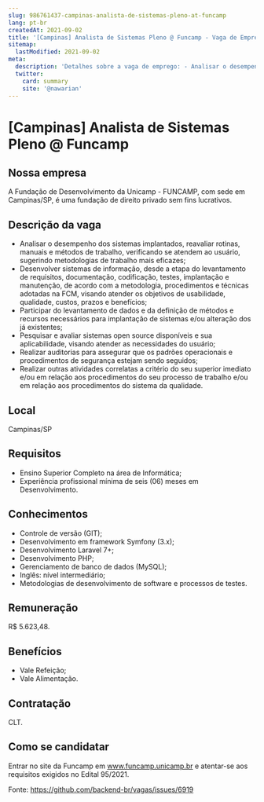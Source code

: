 ```yaml
---
slug: 986761437-campinas-analista-de-sistemas-pleno-at-funcamp
lang: pt-br
createdAt: 2021-09-02
title: '[Campinas] Analista de Sistemas Pleno @ Funcamp - Vaga de Emprego'
sitemap:
  lastModified: 2021-09-02
meta:
  description: 'Detalhes sobre a vaga de emprego: - Analisar o desempenho dos sistemas implantados, reavaliar rotinas, manuais e métodos de trabalho, verificando se atendem ao usuário, sugerindo metodologias de trabalho mais eficazes; - Desenvolver sistemas de informação, desde a etapa do levantamento de requisitos, documentação, codificação, testes, implantação e manutenção, de acordo com a metodologia, procedimentos e técnicas adotadas na FCM, visando atender os objetivos de usabilidade, qualidade, custos, prazos e benefícios; - Participar do levantamento de dados e da definição de métodos e recursos necessários para implantação de sistemas e/ou alteração dos já existentes; - Pesquisar e avaliar sistemas open source disponíveis e sua aplicabilidade, visando atender as necessidades do usuário; - Realizar auditorias para assegurar que os padrões operacionais e procedimentos de segurança estejam sendo seguidos; - Realizar outras atividades correlatas a critério do seu superior imediato e/ou em relação aos procedimentos do seu processo de trabalho e/ou em relação aos procedimentos do sistema da qualidade.'
  twitter:
    card: summary
    site: '@nawarian'
---
```


# [Campinas] Analista de Sistemas Pleno @ Funcamp

<!--
==================================================
Caso a vaga for remoto durante a pandemia informar no texto "Remoto durante o covid"
==================================================
-->
<!-- 
==================================================
POR FAVOR, SÓ POSTE SE A VAGA FOR PARA BACK-END!

Não faça distinção de gênero no título da vaga.

Use: "Back-End Developer" ao invés de 
"Desenvolvedor Back-End" \o/

Exemplo: `[São Paulo] Back-End Developer @ NOME DA EMPRESA`
==================================================
-->
<!--
==================================================
Caso a vaga for remoto durante a pandemia deixar a linha abaixo
==================================================
-->
>

## Nossa empresa

A Fundação de Desenvolvimento da Unicamp - FUNCAMP, com sede em Campinas/SP, é uma fundação de direito privado sem fins lucrativos.

## Descrição da vaga

- Analisar o desempenho dos sistemas implantados, reavaliar rotinas, manuais e métodos de
trabalho, verificando se atendem ao usuário, sugerindo metodologias de trabalho mais eficazes;
- Desenvolver sistemas de informação, desde a etapa do levantamento de requisitos, documentação,
codificação, testes, implantação e manutenção, de acordo com a metodologia, procedimentos e
técnicas adotadas na FCM, visando atender os objetivos de usabilidade, qualidade, custos, prazos
e benefícios;
- Participar do levantamento de dados e da definição de métodos e recursos necessários para
implantação de sistemas e/ou alteração dos já existentes;
- Pesquisar e avaliar sistemas open source disponíveis e sua aplicabilidade, visando atender as
necessidades do usuário;
- Realizar auditorias para assegurar que os padrões operacionais e procedimentos de segurança
estejam sendo seguidos;
- Realizar outras atividades correlatas a critério do seu superior imediato e/ou em relação aos
procedimentos do seu processo de trabalho e/ou em relação aos procedimentos do sistema da
qualidade.

## Local

Campinas/SP

## Requisitos

- Ensino Superior Completo na área de Informática;
- Experiência profissional mínima de seis (06) meses em Desenvolvimento.

## Conhecimentos

- Controle de versão (GIT);
- Desenvolvimento em framework Symfony (3.x);
- Desenvolvimento Laravel 7+;
- Desenvolvimento PHP;
- Gerenciamento de banco de dados (MySQL);
- Inglês: nível intermediário;
- Metodologias de desenvolvimento de software e processos de testes.

## Remuneração

R$ 5.623,48.

## Benefícios

- Vale Refeição;
- Vale Alimentação.

## Contratação

CLT.

## Como se candidatar

Entrar no site da Funcamp em www.funcamp.unicamp.br e atentar-se aos requisitos exigidos no Edital 95/2021.


Fonte: https://github.com/backend-br/vagas/issues/6919